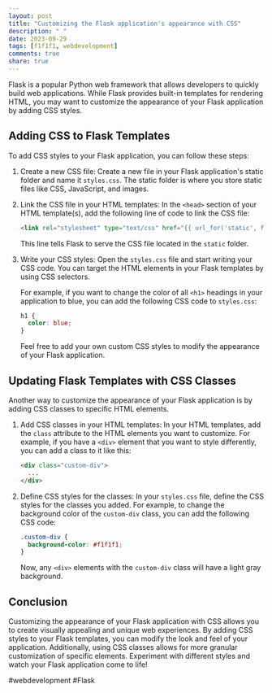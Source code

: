 ```yaml
---
layout: post
title: "Customizing the Flask application's appearance with CSS"
description: " "
date: 2023-09-29
tags: [f1f1f1, webdevelopment]
comments: true
share: true
---
```


Flask is a popular Python web framework that allows developers to quickly build web applications. While Flask provides built-in templates for rendering HTML, you may want to customize the appearance of your Flask application by adding CSS styles.

## Adding CSS to Flask Templates

To add CSS styles to your Flask application, you can follow these steps:

1. Create a new CSS file: Create a new file in your Flask application's static folder and name it `styles.css`. The static folder is where you store static files like CSS, JavaScript, and images.

2. Link the CSS file in your HTML templates: In the `<head>` section of your HTML template(s), add the following line of code to link the CSS file:

   ```html
   <link rel="stylesheet" type="text/css" href="{{ url_for('static', filename='styles.css') }}">
   ```

   This line tells Flask to serve the CSS file located in the `static` folder.

3. Write your CSS styles: Open the `styles.css` file and start writing your CSS code. You can target the HTML elements in your Flask templates by using CSS selectors.

   For example, if you want to change the color of all `<h1>` headings in your application to blue, you can add the following CSS code to `styles.css`:

   ```css
   h1 {
     color: blue;
   }
   ```

   Feel free to add your own custom CSS styles to modify the appearance of your Flask application.

## Updating Flask Templates with CSS Classes

Another way to customize the appearance of your Flask application is by adding CSS classes to specific HTML elements.

1. Add CSS classes in your HTML templates: In your HTML templates, add the `class` attribute to the HTML elements you want to customize. For example, if you have a `<div>` element that you want to style differently, you can add a class to it like this:

   ```html
   <div class="custom-div">
     ...
   </div>
   ```

2. Define CSS styles for the classes: In your `styles.css` file, define the CSS styles for the classes you added. For example, to change the background color of the `custom-div` class, you can add the following CSS code:

   ```css
   .custom-div {
     background-color: #f1f1f1;
   }
   ```

   Now, any `<div>` elements with the `custom-div` class will have a light gray background.

## Conclusion

Customizing the appearance of your Flask application with CSS allows you to create visually appealing and unique web experiences. By adding CSS styles to your Flask templates, you can modify the look and feel of your application. Additionally, using CSS classes allows for more granular customization of specific elements. Experiment with different styles and watch your Flask application come to life!

#webdevelopment #Flask